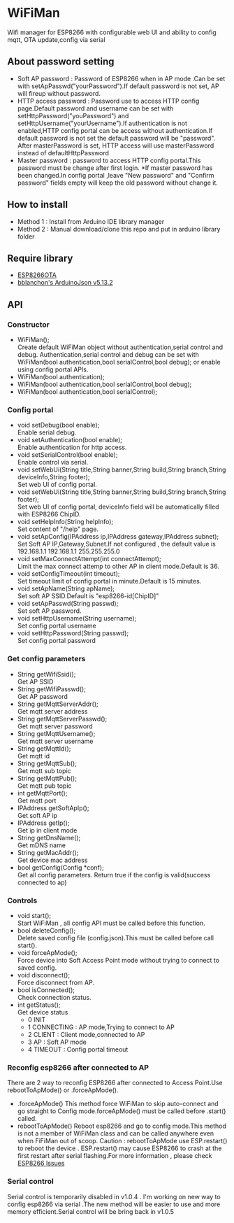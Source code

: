 # WiFiMan
Wifi manager for ESP8266 with configurable web UI and ability to config mqtt, OTA update,config via serial   

## About password setting
- Soft AP password : Password of ESP8266 when in AP mode .Can be set with setApPasswd("yourPassword").If default password is not set, AP will fireup without password.
- HTTP access password : Password use to access HTTP config page.Default password and username can be set with setHttpPassword("youPassword") and setHttpUsername("yourUsername").If authentication is not enabled,HTTP config portal can be access without authentication.If default password is not set the default password will be "password". After masterPassword is set, HTTP access will use masterPassword instead of defaultHttpPassword
- Master password : password to access HTTP config portal.This password must be change after first login.
*If master password has been changed.In config portal ,leave "New password" and "Confirm password" fields empty will keep the old password without change it.

## How to install 
- Method 1 : Install from Arduino IDE library manager 
- Method 2 : Manual download/clone this repo and put in arduino library folder

## Require library
- <a href="https://github.com/ChipTechno/ESP8266OTA">ESP8266OTA</a>
- <a href="https://github.com/bblanchon/ArduinoJson">bblanchon's ArduinoJson v5.13.2</a>

## API
### Constructor 
- WiFiMan();   
    Create default WiFiMan object without authentication,serial control and debug.
    Authentication,serial control and debug can be set with WiFiMan(bool authentication,bool serialControl,bool debug); or enable using config portal APIs.   
- WiFiMan(bool authentication);   
- WiFiMan(bool authentication,bool serialControl,bool debug);   
- WiFiMan(bool authentication,bool serialControl);   


### Config portal
- void setDebug(bool enable);   
    Enable serial debug.
- void setAuthentication(bool enable);   
    Enable authentication for http access.
- void setSerialControl(bool enable);   
    Enable control via serial.
- void setWebUi(String title,String banner,String build,String branch,String deviceInfo,String footer);   
    Set web UI of config portal.
- void setWebUi(String title,String banner,String build,String branch,String footer);   
    Set web UI of config portal, deviceInfo field will be automatically filled with ESP8266 ChipID.
- void setHelpInfo(String helpInfo);   
    Set content of "/help" page.
- void setApConfig(IPAddress ip,IPAddress gateway,IPAddress subnet);   
    Set Soft AP IP,Gateway,Subnet.If not configured , the default value is 192.168.1.1 192.168.1.1 255.255.255.0
- void setMaxConnectAttempt(int connectAttempt);   
    Limit the max connect attemp to other AP in client mode.Default is 36.
- void setConfigTimeout(int timeout);   
    Set timeout limit of config portal in minute.Default is 15 minutes.
- void setApName(String apName);  
    Set soft AP SSID.Default is "esp8266-id[ChipID]"
- void setApPasswd(String passwd);   
    Set soft AP password.
- void setHttpUsername(String username);   
    Set config portal username
- void setHttpPassword(String passwd);   
    Set config portal password
  
### Get config parameters
- String getWifiSsid();   
    Get AP SSID
- String getWifiPasswd();   
    Get AP password
- String getMqttServerAddr();   
    Get mqtt server address
- String getMqttServerPasswd();   
    Get mqtt server password
- String getMqttUsername();   
    Get mqtt server username
- String getMqttId();   
    Get mqtt id
- String getMqttSub();   
    Get mqtt sub topic
- String getMqttPub();   
    Get mqtt pub  topic 
- int getMqttPort();   
    Get mqtt port
- IPAddress getSoftApIp();   
    Get soft AP ip 
- IPAddress getIp();   
    Get ip in client mode
- String getDnsName();   
    Get mDNS name 
- String getMacAddr();   
    Get device mac address
- bool getConfig(Config *conf);   
    Get all config parameters. Return true if the config is valid(success connected to ap)

### Controls
- void start();   
    Start WiFiMan , all config API must be called before this function.
- bool deleteConfig();   
    Delete saved config file (config.json).This must be called before call start().
- void forceApMode();   
    Force device into Soft Access Point mode without trying to connect to saved config.
- void disconnect();  
    Force disconnect from AP.
- bool isConnected();   
    Check connection status.
- int getStatus();   
    Get device status   
    - 0 INIT   
    - 1 CONNECTING : AP mode,Trying to connect to AP   
    - 2 CLIENT : Client mode,connected to AP   
    - 3 AP : Soft AP mode   
    - 4 TIMEOUT : Config portal timeout  

### Reconfig esp8266 after connected to AP
There are 2 way to reconfig ESP8266 after connected to Access Point.Use rebootToApMode() or .forceApMode().
- <WiFiManClassName>.forceApMode()
This method force WiFiMan to skip auto-connect and go straight to Config mode.forceApMode() must be called before .start() called.
- rebootToApMode()
Reboot esp8266 and go to config mode.This method is not a member of WiFiMan class and can be called anywhere even when FiFiMan out of scoop.
Caution : rebootToApMode use ESP.restart() to reboot the device . ESP.restart() may cause ESP8266 to crash at the first restart after serial flashing.For more information , please check [ESP8266 Issues](https://github.com/esp8266/Arduino/issues/1722)   
    
### Serial control
Serial control is temporarily disabled in v1.0.4 .
I'm working on new way to config esp8266 via serial .The new method will be easier to use and more memory efficient.Serial control will be bring back in v1.0.5
